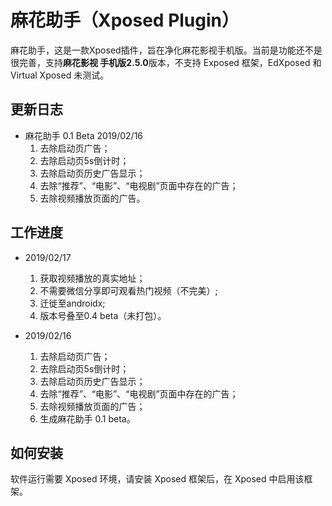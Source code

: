 # 麻花助手（Xposed Plugin）

麻花助手，这是一款Xposed插件，旨在净化麻花影视手机版。当前是功能还不是很完善，支持**麻花影视
手机版2.5.0**版本，不支持 Exposed 框架，EdXposed 和 Virtual Xposed
未测试。

## 更新日志

* 麻花助手 0.1 Beta 2019/02/16
    1. 去除启动页广告；
    2. 去除启动页5s倒计时；
    3. 去除启动页历史广告显示；
    4. 去除“推荐”、“电影”、“电视剧”页面中存在的广告；
    5. 去除视频播放页面的广告。
    
## 工作进度

* 2019/02/17
    1. 获取视频播放的真实地址；
    2. 不需要微信分享即可观看热门视频（不完美）;
    3. 迁徙至androidx;
    3. 版本号叠至0.4 beta（未打包）。

* 2019/02/16
    1. 去除启动页广告；
    2. 去除启动页5s倒计时；
    3. 去除启动页历史广告显示；
    4. 去除“推荐”、“电影”、“电视剧”页面中存在的广告；
    5. 去除视频播放页面的广告；
    6. 生成麻花助手 0.1 beta。
    
## 如何安装
    
   软件运行需要 Xposed 环境，请安装 Xposed 框架后，在 Xposed
   中启用该框架。
   
